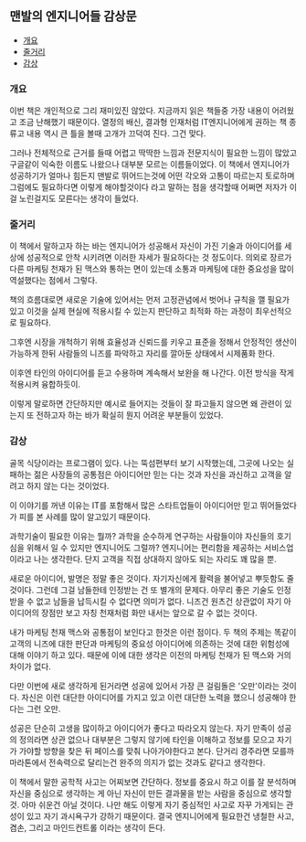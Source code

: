## 맨발의 엔지니어들 감상문

 - [개요](#개요)
- [줄거리](#줄거리)
- [감상](#감상)

 ### 개요

 이번 책은 개인적으로 그리 재미있진 않았다.
지금까지 읽은 책들중 가장 내용이 어려웠고 조금 난해했기 때문이다.
열정의 배신, 결과형 인재처럼 IT엔지니어에게 권하는 책 종류고 내용 역시 큰 틀을 볼때 고개가 끄덕여 진다. 그건 맞다.

 그러나 전체적으로 근거를 들때 어렵고 딱딱한 느낌과 전문지식이 필요한 느낌이 많았고 구글같이 익숙한 이름도 나왔으나 대부분 모르는 이름들이었다.
이 책에서 엔지니어가 성공하기가 얼마나 힘든지 맨발로 뛰어드는것에 어떤 각오와 고통이 따르는지 토로하며 그럼에도 필요하다면 이렇게 해야할것이다 라고 말하는 점을 생각할때 어쩌면 저자가 이걸 노린걸지도 모른다는 생각이 들었다.

 ### 줄거리

 이 책에서 말하고자 하는 바는 엔지니어가 성공해서 자신이 가진 기술과 아이디어를 세상에 성공적으로 안착 시키려면 이러한 자세가 필요하다는 것 정도이다.
의외로 장르가 다른 마케팅 천재가 된 맥스와 통하는 면이 있는데 소통과 마케팅에 대한 중요성을 많이 역설했다는 점에서 그렇다.

 책의 흐름대로면 새로운 기술에 있어서는 먼저 고정관념에서 벗어나 규칙을 깰 필요가 있고 이것을 실제 현실에 적용시킬 수 있는지 판단하고 최적화 하는 과정이 최우선적으로 필요하다.

 그후엔 시장을 개척하기 위해 효율성과 신뢰드를 키우고 표준을 정해서 안정적인 생산이 가능하게 한뒤 사람들의 니즈를 파악하고 자리를 깔아둔 상태에서 시제품화 한다.

 이후엔 타인의 아이디어를 듣고 수용하며 계속해서 보완을 해 나간다. 이전 방식을 작게 적용시켜 융합하듯이.

 이렇게 말로하면 간단하지만 예시로 들어지는 것들이 잘 파고들지 않으면 왜 관련이 있는지 또 전하고자 하는 바가 확실히 뭔지 어려운 부분들이 있었다.

 ### 감상

 골목 식당이라는 프로그램이 있다. 나는 뚝섬편부터 보기 시작했는데, 그곳에 나오는 실패하는 젊은 사장들의 공통점은 아이디어만 믿는 다는 것과 자신을 과신하고 고객을 알려고 하지 않는 다는 것이었다.

 이 이야기를 꺼낸 이유는 IT를 포함해서 많은 스타트업들이 아이디어만 믿고 뛰어들었다가 피를 본 사례를 많이 알고있기 때문이다.

 과학기술이 필요한 이유는 뭘까? 과학을 순수하게 연구하는 사람들이야 자신들의 호기심을 위해서 일 수 있지만 엔지니어도 그럴까?
엔지니어는 편리함을 제공하는 서비스업이라고 나는 생각한다. 단지 고객을 직접 상대하지 않아도 되는 자리도 꽤 많을 뿐.

 새로운 아이디어, 발명은 정말 좋은 것이다. 자기자신에게 활력을 불어넣고 뿌듯함도 줄것이다.
그런데 그걸 남들한테 인정받는 건 또 별개의 문제다. 아무리 좋은 기술도 인정받을 수 없고 남들을 납득시킬 수 없다면 의미가 없다. 니즈건 원츠건 상관없이 자기 아이디어의 장점만 보고 자칭 천재처럼 화만 내서는 앞으로 갈 수 없는 것이다.

 내가 마케팅 천재 맥스와 공통점이 보인다고 한것은 이런 점이다.
두 책의 주제는 똑같이 고객의 니즈에 대한 판단과 마케팅의 중요성 아이디어에 의존하는 것에 대한 위험성에 대해 이야기 하고 있다. 때문에 이에 대한 생각은 이전의 마케팅 천재가 된 맥스와 거의 차이가 없다.

 다만 이번에 새로 생각하게 된거라면 성공에 있어서 가장 큰 걸림돌은 '오만'이라는 것이다.
자신은 이런 대단한 아이디어를 가지고 있고 이런 대단한 노력을 했으니 성공해야 한다는 그런 오만.

 성공은 단순히 고생을 많이하고 아이디어가 좋다고 따라오지 않는다.
자기 만족이 성공의 정의라면 상관 없으나 대부분은 그렇지 않기에 타인을 이해하고 정보를 모으고 자기가 가야할 방향을 찾은 뒤 페이스를 맞춰 나아가야한다고 본다.
단거리 경주라면 모를까 마라톤에서 전속력으로 달리는건 완주의 의지가 없는 것과도 같다고 생각한다. 

 이 책에서 말한 공학적 사고는 어찌보면 간단하다.
정보를 중요시 하고 이를 잘 분석하며 자신을 중심으로 생각하는 게 아닌 자신이 만든 결과물을 받는 사람을 중심으로 생각할것.
아마 쉬운건 아닐 것이다. 나만 해도 이렇게 자기 중심적인 사고로 자꾸 가게되는 관성이 있고 자기 과시욕구가 강하기 때문이다.
결국 엔지니어에게 필요한건 냉철한 사고, 겸손, 그리고 마인드컨트롤 이라는 생각이 든다.
